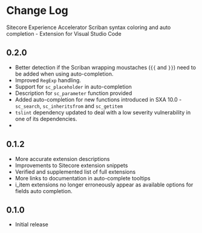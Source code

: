 # Change Log

Sitecore Experience Accelerator Scriban syntax coloring and auto completion - Extension for Visual Studio Code

## 0.2.0
- Better detection if the Scriban wrapping moustaches (`{{` and `}}`) need to be added when using auto-completion.
- Improved `RegExp` handling.
- Support for `sc_placeholder` in auto-completion
- Description for `sc_parameter` function provided
- Added auto-completion for new functions introduced in SXA 10.0 - `sc_search`, `sc_inheritsfrom` and `sc_getitem`
- `tslint` dependency updated to deal with a low severity vulnerability in one of its dependencies.
- 
## 0.1.2
- More accurate extension descriptions
- Improvements to Sitecore extension snippets
- Verified and supplemented list of full extensions
- More links to documentation in auto-complete tooltips
- i_item extensions no longer erroneously appear as available options for fields auto completion.

## 0.1.0
- Initial release